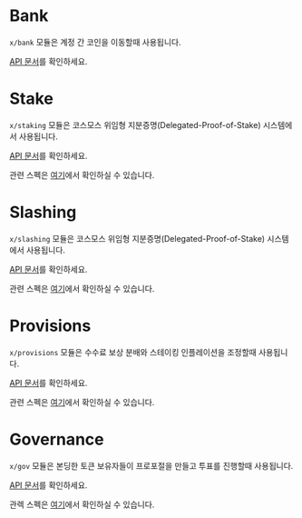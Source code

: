 # Bank

`x/bank` 모듈은 계정 간 코인을 이동할때 사용됩니다.

[API 문서](https://godoc.org/github.com/Stride-Labs/cosmos-sdk/x/bank)를 확인하세요.

# Stake

`x/staking` 모듈은 코스모스 위임형 지분증명(Delegated-Proof-of-Stake) 시스템에서 사용됩니다.

[API 문서](https://godoc.org/github.com/Stride-Labs/cosmos-sdk/x/staking)를 확인하세요.

관련 스펙은 [여기](https://github.com/Stride-Labs/cosmos-sdk/tree/master/docs/spec/staking)에서 확인하실 수 있습니다.

# Slashing

`x/slashing` 모듈은 코스모스 위임형 지분증명(Delegated-Proof-of-Stake) 시스템에서 사용됩니다.

[API 문서](https://godoc.org/github.com/Stride-Labs/cosmos-sdk/x/slashing)를 확인하세요.

관련 스펙은 [여기](https://github.com/Stride-Labs/cosmos-sdk/tree/master/docs/spec/slashing)에서 확인하실 수 있습니다.

# Provisions

`x/provisions` 모듈은 수수료 보상 분배와 스테이킹 인플레이션을 조정할때 사용됩니다.

[API 문서](https://godoc.org/github.com/Stride-Labs/cosmos-sdk/x/distribution)를 확인하세요.

관련 스펙은 [여기](https://github.com/Stride-Labs/cosmos-sdk/tree/master/docs/spec/distribution)에서 확인하실 수 있습니다.

# Governance

`x/gov` 모듈은 본딩한 토큰 보유자들이 프로포절을 만들고 투표를 진행할때 사용됩니다.

[API 문서](https://godoc.org/github.com/Stride-Labs/cosmos-sdk/x/gov)를 확인하세요.

관렉 스펙은 [여기](https://github.com/Stride-Labs/cosmos-sdk/tree/master/docs/spec/governance)에서 확인하실 수 있습니다.
